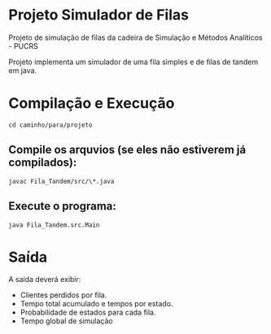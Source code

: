 # Projeto Simulador de Filas

Projeto de simulação de filas da cadeira de Simulação e Métodos Analíticos - PUCRS

Projeto implementa um simulador de uma fila simples e de filas de tandem em java.

# Compilação e Execução
```
cd caminho/para/projeto
```

## Compile os arquvios (se eles não estiverem já compilados):
```
javac Fila_Tandem/src/\*.java
```

## Execute o programa:
```
java Fila_Tandem.src.Main
```

# Saída

A saída deverá exibir:
* Clientes perdidos por fila.
* Tempo total acumulado e tempos por estado.
* Probabilidade de estados para cada fila.
* Tempo global de simulação

